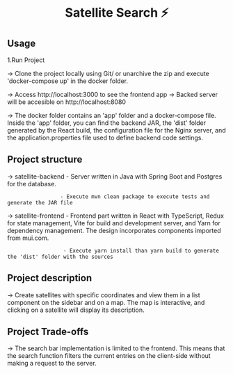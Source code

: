 <h1 align='center'>Satellite Search ⚡</h1>

## **Usage**

1.Run Project

-> Clone the project locally using Git/ or unarchive the zip and execute 'docker-compose up' in the docker folder.

-> Access http://localhost:3000 to see the frontend app
-> Backed server will be accesible on http://localhost:8080

-> The docker folder contains an 'app' folder and a docker-compose file. Inside the 'app' folder, 
you can find the backend JAR, the 'dist' folder generated by the React build, the configuration 
file for the Nginx server, and the application.properties file used to define backend code settings.

## **Project structure**

-> satellite-backend - Server written in Java with Spring Boot and Postgres for the database.
 
                     - Execute mvn clean package to execute tests and generate the JAR file

-> satellite-frontend - Frontend part written in React with TypeScript, Redux for state management, 
Vite for build and development server, and Yarn for dependency management. The design incorporates 
components imported from mui.com.

                      - Execute yarn install than yarn build to generate the 'dist' folder with the sources

## **Project description**

-> Create satellites with specific coordinates and view them in a list component on the sidebar and on a map. 
The map is interactive, and clicking on a satellite will display its description.

## **Project Trade-offs**
-> The search bar implementation is limited to the frontend. This means that the search function filters 
the current entries on the client-side without making a request to the server.